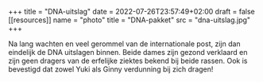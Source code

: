 +++
title = "DNA-uitslag"
date = 2022-07-26T23:57:49+02:00
draft = false
[[resources]]
name = "photo"
title = "DNA-pakket"
src = "dna-uitslag.jpg"
+++

Na lang wachten en veel gerommel van de internationale post, zijn dan eindelijk de DNA uitslagen binnen.
Beide dames zijn gezond verklaard en zijn geen dragers van de erfelijke ziektes bekend bij beide rassen.
Ook is bevestigd dat zowel Yuki als Ginny verdunning bij zich dragen!
